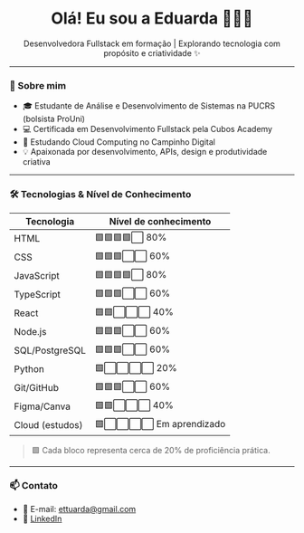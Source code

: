 <h1 align="center">Olá! Eu sou a Eduarda 👩🏽‍💻</h1>

<p align="center">
  Desenvolvedora Fullstack em formação | Explorando tecnologia com propósito e criatividade ✨
</p>

---

### 🧠 Sobre mim
- 🎓 Estudante de Análise e Desenvolvimento de Sistemas na PUCRS (bolsista ProUni)
- 💻 Certificada em Desenvolvimento Fullstack pela Cubos Academy
- 🌱 Estudando Cloud Computing no Campinho Digital
- 💡 Apaixonada por desenvolvimento, APIs, design e produtividade criativa

---

### 🛠️ Tecnologias & Nível de Conhecimento

| Tecnologia     | Nível de conhecimento      |
|----------------|----------------------------|
| HTML           | 🟩🟩🟩🟩⬜ 80%                |
| CSS            | 🟩🟩🟩⬜⬜ 60%                |
| JavaScript     | 🟩🟩🟩🟩⬜ 80%                |
| TypeScript     | 🟩🟩🟩⬜⬜ 60%                |
| React          | 🟩🟩⬜⬜⬜ 40%                |
| Node.js        | 🟩🟩🟩⬜⬜ 60%                |
| SQL/PostgreSQL | 🟩🟩🟩⬜⬜ 60%                |
| Python         | 🟩⬜⬜⬜⬜ 20%                |
| Git/GitHub     | 🟩🟩🟩⬜⬜ 60%                |
| Figma/Canva    | 🟩🟩⬜⬜⬜ 40%                |
| Cloud (estudos)| 🟩⬜⬜⬜⬜ Em aprendizado     |

> 🟩 Cada bloco representa cerca de 20% de proficiência prática.

---

### 📫 Contato

- 📧 E-mail: ettuarda@gmail.com  
- 💼 [LinkedIn](https://www.linkedin.com/in/itseduarda)  



